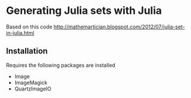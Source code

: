 # Generating Julia sets with Julia

Based on this code
http://mathemartician.blogspot.com/2012/07/julia-set-in-julia.html

## Installation

Requires the following packages are installed

- Image
- ImageMagick
- QuartzImageIO
